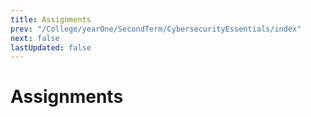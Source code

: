```yaml
---
title: Assignments
prev: "/College/yearOne/SecondTerm/CybersecurityEssentials/index"
next: false
lastUpdated: false
---
```


# Assignments
